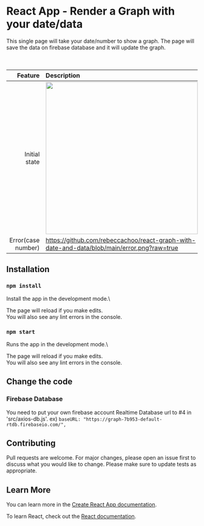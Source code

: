 # React App - Render a Graph with your date/data

This single page will take your date/number to show a graph.
The page will save the data on firebase database and it will update the graph.
<br /><br /><br />

| Feature | Description |
| -----: | :----------- |
|  Initial state | <img src="https://github.com/rebeccachoo/react-graph-with-date-and-data/blob/main/screenshot.png?raw=true"  width="400">| 
|  Error(case number) | https://github.com/rebeccachoo/react-graph-with-date-and-data/blob/main/error.png?raw=true|


## Installation

### `npm install`

Install the app in the development mode.\ 

The page will reload if you make edits.\
You will also see any lint errors in the console.

### `npm start`

Runs the app in the development mode.\ 

The page will reload if you make edits.\
You will also see any lint errors in the console.

## Change the code

### Firebase Database

You need to put your own firebase account Realtime Database url to #4 in 'src/axios-db.js'.
ex) `baseURL: "https://graph-7b953-default-rtdb.firebaseio.com/",`

## Contributing

Pull requests are welcome. For major changes, please open an issue first to discuss what you would like to change.
Please make sure to update tests as appropriate. 

## Learn More

You can learn more in the [Create React App documentation](https://facebook.github.io/create-react-app/docs/getting-started).

To learn React, check out the [React documentation](https://reactjs.org/).

